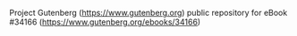 Project Gutenberg (https://www.gutenberg.org) public repository for eBook #34166 (https://www.gutenberg.org/ebooks/34166)
